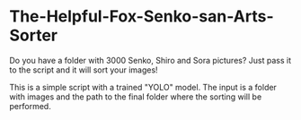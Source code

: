 # The-Helpful-Fox-Senko-san-Arts-Sorter
Do you have a folder with 3000 Senko, Shiro and Sora pictures? Just pass it to the script and it will sort your images!

This is a simple script with a trained "YOLO" model. The input is a folder with images and the path to the final folder where the sorting will be performed.


